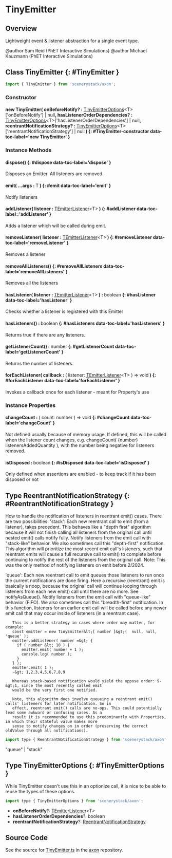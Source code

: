 # TinyEmitter

## Overview

Lightweight event &amp; listener abstraction for a single event type.

@author Sam Reid (PhET Interactive Simulations)
@author Michael Kauzmann (PhET Interactive Simulations)

## Class TinyEmitter {: #TinyEmitter }


```js
import { TinyEmitter } from 'scenerystack/axon';
```
### Constructor

#### new TinyEmitter( onBeforeNotify? : <span style="font-weight: 400;">[TinyEmitterOptions](../axon/TinyEmitter.md#TinyEmitterOptions)&lt;T&gt;['onBeforeNotify'] | <span style="color: hsla(calc(var(--md-hue) + 180deg),80%,40%,1);">null</span></span>, hasListenerOrderDependencies? : <span style="font-weight: 400;">[TinyEmitterOptions](../axon/TinyEmitter.md#TinyEmitterOptions)&lt;T&gt;['hasListenerOrderDependencies'] | <span style="color: hsla(calc(var(--md-hue) + 180deg),80%,40%,1);">null</span></span>, reentrantNotificationStrategy? : <span style="font-weight: 400;">[TinyEmitterOptions](../axon/TinyEmitter.md#TinyEmitterOptions)&lt;T&gt;['reentrantNotificationStrategy'] | <span style="color: hsla(calc(var(--md-hue) + 180deg),80%,40%,1);">null</span></span> ) {: #TinyEmitter-constructor data-toc-label='new TinyEmitter' }

### Instance Methods

#### dispose() {: #dispose data-toc-label='dispose' }

Disposes an Emitter. All listeners are removed.

#### emit( ...args : <span style="font-weight: 400;">T</span> ) {: #emit data-toc-label='emit' }

Notify listeners

#### addListener( listener : <span style="font-weight: 400;">[TEmitterListener](../axon/TEmitter.md#TEmitterListener)&lt;T&gt;</span> ) {: #addListener data-toc-label='addListener' }

Adds a listener which will be called during emit.

#### removeListener( listener : <span style="font-weight: 400;">[TEmitterListener](../axon/TEmitter.md#TEmitterListener)&lt;T&gt;</span> ) {: #removeListener data-toc-label='removeListener' }

Removes a listener

#### removeAllListeners() {: #removeAllListeners data-toc-label='removeAllListeners' }

Removes all the listeners

#### hasListener( listener : <span style="font-weight: 400;">[TEmitterListener](../axon/TEmitter.md#TEmitterListener)&lt;T&gt;</span> ) : <span style="font-weight: 400;"><span style="color: hsla(calc(var(--md-hue) + 180deg),80%,40%,1);">boolean</span></span> {: #hasListener data-toc-label='hasListener' }

Checks whether a listener is registered with this Emitter

#### hasListeners() : <span style="font-weight: 400;"><span style="color: hsla(calc(var(--md-hue) + 180deg),80%,40%,1);">boolean</span></span> {: #hasListeners data-toc-label='hasListeners' }

Returns true if there are any listeners.

#### getListenerCount() : <span style="font-weight: 400;"><span style="color: hsla(calc(var(--md-hue) + 180deg),80%,40%,1);">number</span></span> {: #getListenerCount data-toc-label='getListenerCount' }

Returns the number of listeners.

#### forEachListener( callback : <span style="font-weight: 400;">( listener: [TEmitterListener](../axon/TEmitter.md#TEmitterListener)&lt;T&gt; ) =&gt; <span style="color: hsla(calc(var(--md-hue) + 180deg),80%,40%,1);">void</span></span> ) {: #forEachListener data-toc-label='forEachListener' }

Invokes a callback once for each listener - meant for Property's use

### Instance Properties

#### changeCount : <span style="font-weight: 400;">( count: <span style="color: hsla(calc(var(--md-hue) + 180deg),80%,40%,1);">number</span> ) =&gt; <span style="color: hsla(calc(var(--md-hue) + 180deg),80%,40%,1);">void</span></span> {: #changeCount data-toc-label='changeCount' }

Not defined usually because of memory usage. If defined, this will be called when the listener count changes,
e.g. changeCount( {number} listenersAddedQuantity ), with the number being negative for listeners removed.

#### isDisposed : <span style="font-weight: 400;"><span style="color: hsla(calc(var(--md-hue) + 180deg),80%,40%,1);">boolean</span></span> {: #isDisposed data-toc-label='isDisposed' }

Only defined when assertions are enabled - to keep track if it has been disposed or not



## Type ReentrantNotificationStrategy {: #ReentrantNotificationStrategy }


How to handle the notification of listeners in reentrant emit() cases. There are two possibilities:
'stack': Each new reentrant call to emit (from a listener), takes precedent. This behaves like a "depth first"
       algorithm because it will not finish calling all listeners from the original call until nested emit() calls
       notify fully. Notify listeners from the emit call with "stack-like" behavior. We also sometimes call this
       "depth-first" notification. This algorithm will prioritize the most recent emit call's listeners, such that
       reentrant emits will cause a full recursive call to emit() to complete before continuing to notify the
       rest of the listeners from the original call.
       Note: This was the only method of notifying listeners on emit before 2/2024.

'queue': Each new reentrant call to emit queues those listeners to run once the current notifications are done
       firing. Here a recursive (reentrant) emit is basically a noop, because the original call will continue
       looping through listeners from each new emit() call until there are no more. See notifyAsQueue().
       Notify listeners from the emit call with "queue-like" behavior (FIFO). We also sometimes call this "breadth-first"
       notification. In this function, listeners for an earlier emit call will be called before any newer emit call that
       may occur inside of listeners (in a reentrant case).

       This is a better strategy in cases where order may matter, for example:
       const emitter = new TinyEmitter&lt;[ number ]&gt;(  null, null, 'queue' );
       emitter.addListener( number =&gt; {
         if ( number &lt; 10 ) {
           emitter.emit( number + 1 );
           console.log( number );
         }
       } );
       emitter.emit( 1 );
       -&gt; 1,2,3,4,5,6,7,8,9

       Whereas stack-based notification would yield the oppose order: 9-&gt;1, since the most recently called emit
       would be the very first one notified.

       Note, this algorithm does involve queueing a reentrant emit() calls' listeners for later notification. So in
       effect, reentrant emit() calls are no-ops. This could potentially lead some awkward or confusing cases. As a
       result it is recommended to use this predominantly with Properties, in which their stateful value makes more
       sense to notify changes on in order (preserving the correct oldValue through all notifications).

```js
import type { ReentrantNotificationStrategy } from 'scenerystack/axon';
```


"queue" | "stack"



## Type TinyEmitterOptions {: #TinyEmitterOptions }


While TinyEmitter doesn't use this in an optionize call, it is nice to be able to reuse the types of these options.

```js
import type { TinyEmitterOptions } from 'scenerystack/axon';
```


- **onBeforeNotify**?: [TEmitterListener](../axon/TEmitter.md#TEmitterListener)&lt;T&gt;
- **hasListenerOrderDependencies**?: <span style="color: hsla(calc(var(--md-hue) + 180deg),80%,40%,1);">boolean</span>
- **reentrantNotificationStrategy**?: [ReentrantNotificationStrategy](../axon/TinyEmitter.md#ReentrantNotificationStrategy)




## Source Code

See the source for [TinyEmitter.ts](https://github.com/phetsims/axon/blob/main/js/TinyEmitter.ts) in the [axon](https://github.com/phetsims/axon) repository.
